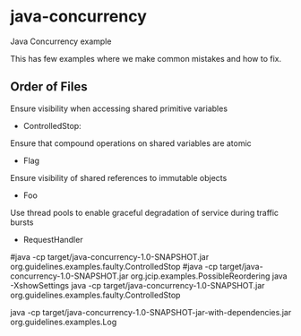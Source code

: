 # java-concurrency
Java Concurrency example

This has few examples where we make common mistakes and how to fix. 
## Order of Files
Ensure visibility when accessing shared primitive variables
- ControlledStop:

Ensure that compound operations on shared variables are atomic
- Flag

Ensure visibility of shared references to immutable objects
- Foo 

Use thread pools to enable graceful degradation of service during traffic bursts
- RequestHandler

#java -cp target/java-concurrency-1.0-SNAPSHOT.jar org.guidelines.examples.faulty.ControlledStop
#java -cp target/java-concurrency-1.0-SNAPSHOT.jar org.jcip.examples.PossibleReordering
 java -XshowSettings
  java -cp target/java-concurrency-1.0-SNAPSHOT.jar org.guidelines.examples.faulty.ControlledStop

java -cp target/java-concurrency-1.0-SNAPSHOT-jar-with-dependencies.jar org.guidelines.examples.Log


